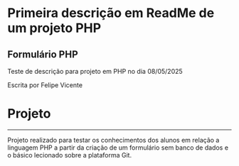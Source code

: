 # Primeira descrição em ReadMe de um projeto PHP
## Formulário PHP

Teste de descrição para projeto em PHP no dia 08/05/2025

Escrita por Felipe Vicente

# Projeto
---
Projeto realizado para testar os conhecimentos dos alunos em relação a linguagem PHP a partir da criação de um formulário sem banco de dados e o básico lecionado sobre a plataforma Git.